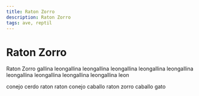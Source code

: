 ```yaml
---
title: Raton Zorro
description: Raton Zorro
tags: ave, reptil
---
```


# Raton Zorro

Raton Zorro gallina leongallina leongallina leongallina leongallina leongallina leongallina leongallina leongallina leongallina leon

conejo cerdo raton raton conejo caballo raton zorro caballo gato